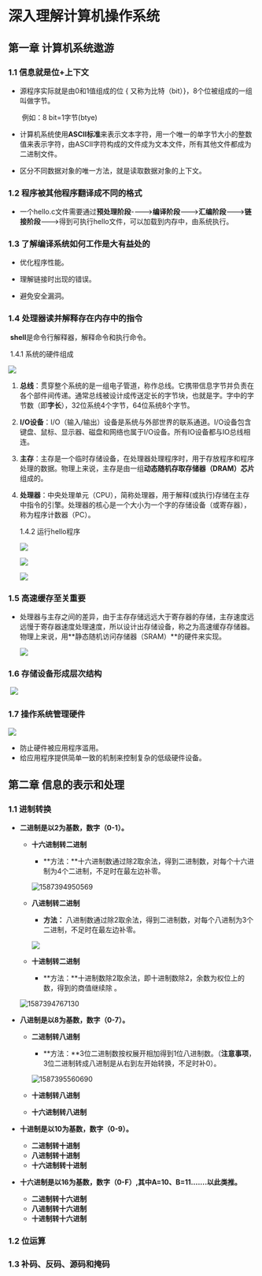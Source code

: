 # 深入理解计算机操作系统

## 第一章 计算机系统遨游

### 1.1	信息就是位+上下文

- 源程序实际就是由0和1值组成的位 { 又称为比特（bit）}，8个位被组成的一组叫做字节。

  ​	 例如：8 bit=1字节(btye)

- 计算机系统使用**ASCII标准**来表示文本字符，用一个唯一的单字节大小的整数值来表示字符，由ASCII字符构成的文件成为文本文件，所有其他文件都成为二进制文件。

- 区分不同数据对象的唯一方法，就是读取数据对象的上下文。

### 1.2	程序被其他程序翻译成不同的格式

- 一个hello.c文件需要通过**预处理阶段**---->**编译阶段**--->**汇编阶段**--->**链接阶段**--->得到可执行hello文件，可以加载到内存中，由系统执行。

### 1.3	了解编译系统如何工作是大有益处的

- 优化程序性能。

- 理解链接时出现的错误。

- 避免安全漏洞。

### 1.4	处理器读并解释存在内存中的指令

​		**shell**是命令行解释器，解释命令和执行命令。

​	1.4.1	系统的硬件组成

![](F:\Typora\深入理解计算机操作系统\系统硬件组成图.png)

1. **总线**：贯穿整个系统的是一组电子管道，称作总线。它携带信息字节并负责在各个部件间传递。通常总线被设计成传送定长的字节块，也就是字。字中的字节数（即**字长**），32位系统4个字节，64位系统8个字节。

2. **I/O设备**：I/O（输入/输出）设备是系统与外部世界的联系通道。I/O设备包含键盘、鼠标、显示器、磁盘和网络也属于I/O设备。所有IO设备都与IO总线相连。

3. **主存**：主存是一个临时存储设备，在处理器处理程序时，用于存放程序和程序处理的数据。物理上来说，主存是由一组**动态随机存取存储器（DRAM）芯片**组成的。

4. **处理器**：中央处理单元（CPU），简称处理器，用于解释(或执行)存储在主存中指令的引擎。处理器的核心是一个大小为一个字的存储设备（或寄存器），称为程序计数器（PC）。

   1.4.2	运行hello程序

   ![](F:\Typora\深入理解计算机操作系统\初始化.jpg)

   ![](F:\Typora\深入理解计算机操作系统\运行hello.jpg)

   ![](F:\Typora\深入理解计算机操作系统\显示结果.jpg)


### 1.5   高速缓存至关重要

- 处理器与主存之间的差异，由于主存存储远远大于寄存器的存储，主存速度远远慢于寄存器速度处理速度，所以设计出存储设备，称之为高速缓存存储器。物理上来说，用**静态随机访问存储器（SRAM）**的硬件来实现。

  ![](F:\Typora\深入理解计算机操作系统\高速缓存存储器.jpeg)

### 1.6    存储设备形成层次结构

​	![](F:\Typora\深入理解计算机操作系统\存储设备层次结构.jpg)

### 1.7	操作系统管理硬件

![](F:\Typora\深入理解计算机操作系统\操作系统管理硬件.jpg)

- 防止硬件被应用程序滥用。
- 给应用程序提供简单一致的机制来控制复杂的低级硬件设备。

## 第二章 信息的表示和处理

### 1.1  进制转换

- **二进制是以2为基数，数字（0-1）。**

  - **十六进制转二进制**

    -  **方法：**十六进制数通过除2取余法，得到二进制数，对每个十六进制为4个二进制，不足时在最左边补零。 

    ![1587394950569](C:\Users\Administrator\AppData\Roaming\Typora\typora-user-images\1587394950569.png)

  - **八进制转二进制**

    - **方法：** 八进制数通过除2取余法，得到二进制数，对每个八进制为3个二进制，不足时在最左边补零。 

    ![](C:\Users\Administrator\AppData\Roaming\Typora\typora-user-images\1587394880271.png)

  - **十进制转二进制**

    -  **方法：**十进制数除2取余法，即十进制数除2，余数为权位上的数，得到的商值继续除 。

  ![1587394767130](C:\Users\Administrator\AppData\Roaming\Typora\typora-user-images\1587394767130.png)

- **八进制是以8为基数，数字（0-7）。**

  - **二进制转八进制**

    -  **方法：**3位二进制数按权展开相加得到1位八进制数。（**注意事项**，3位二进制转成八进制是从右到左开始转换，不足时补0）。 

    ![1587395560690](C:\Users\Administrator\AppData\Roaming\Typora\typora-user-images\1587395560690.png)

  - **十进制转八进制**

  - **十六进制转八进制**

- **十进制是以10为基数，数字（0-9）。**

  - **二进制转十进制**
  - **八进制转十进制**
  - **十六进制转十进制**

- **十六进制是以16为基数，数字（0-F）,其中A=10、B=11.......以此类推。**

  - **二进制转十六进制**
  - **八进制转十六进制**
  - **十进制转十六进制**

### 1.2  位运算

### 1.3  补码、反码、源码和掩码

